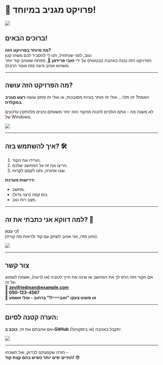 # 🚀 פרויקט מגניב במיוחד! 

![](https://media.giphy.com/media/3o7abKhOpu0NwenH3O/giphy.gif)

## ברוכים הבאים!

**מה מיוחד בפרויקט הזה?**  
טוב, לפני שנתחיל, תנו לי להסביר לכם משהו קטן:  
הפרויקט הזה נבנה באהבה (ובטעות) על ידי **זאבי פרידמן** 🐺, מפתח שאוהב קוד יותר משהוא אוהב פיצה (וזה אומר הרבה).  

---

## מה הפרויקט הזה עושה?  
האמת? זה תלוי... אולי זה פותר בעיות מסובכות, או אולי זה סתם עושה **רעש מגניב במקלדת**.  

לא משנה מה - אתם הולכים להנות מהקוד הזה יותר משאתם נהנים מלהתקין עדכונים של Windows.  

![](https://media.giphy.com/media/26BGIqWh2R1fi6JDa/giphy.gif)

---

## איך להשתמש בזה? 🛠️  
1. הורידו את הקוד.  
2. הריצו את זה על המחשב שלכם.  
3. שבו אחורה, ותנו לקסם לקרות.  
   
**דרישות מערכת:**  
- מחשב.  
- כוס קפה (רצוי גדול).  
- מצב רוח טוב.  

---

## למה דווקא אני כתבתי את זה? 🤔  
כי **ככה!**  
(וחוץ מזה, אני אוהב לשחק עם קוד ולראות מה קורה).  

![](https://media.giphy.com/media/3xz2BLBOt13X9AgjEA/giphy.gif)

---

## צור קשר  
אם הקוד הזה הרס לך את המחשב או שינה את חייך לטובה (או לרעה), אשמח לשמוע על זה:  
📧 **zevifriedman@example.com**  
📱 **050-123-4567**  
📢 **או פשוט צעקו "זאביייייי!!" ברחוב - אולי אשמע**  

---

## הערה קטנה לסיום:  
אם אהבתם את זה, **כוכב ב-GitHub** יתקבל באהבה (או ביסקוויט!).  

![](https://media.giphy.com/media/26AHONQ79FdWZhAI0/giphy.gif)

---

תודה שקפצתם לבדוק, ואל תשכחו -  
**החיים יפים יותר כשיש בהם קצת קוד!** 😎
